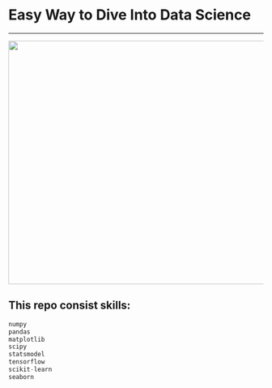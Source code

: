 # Easy Way to Dive Into Data Science
<hr>
<img src= "https://codersera.com/blog/wp-content/uploads/2019/11/main-page.jpg" height= "480px" width = "980px">


## This repo consist skills:
```python
numpy
pandas
matplotlib
scipy
statsmodel
tensorflow
scikit-learn
seaborn
```
